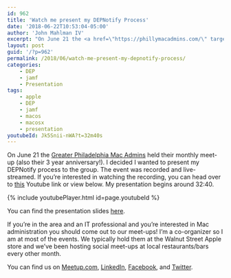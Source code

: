 ```yaml
---
id: 962
title: 'Watch me present my DEPNotify Process'
date: '2018-06-22T10:53:04-05:00'
author: 'John Mahlman IV'
excerpt: "On June 21 the <a href=\"https://phillymacadmins.com/\" target=\"_blank\" rel=\"noopener\">Greater Philadelphia Mac Admins</a> held their monthly meet-up (also their 3 year anniversary!).\_ I decided I wanted to present my DEPNotify process to the group.\_ The event was recorded and live-streamed.\_ If you're interested in watching the recording, you can head over to <a href=\"https://youtu.be/Jk5Snii-nWA?t=32m40s\" target=\"_blank\" rel=\"noopener\">this</a> Youtube link..."
layout: post
guid: '/?p=962'
permalink: /2018/06/watch-me-present-my-depnotify-process/
categories:
    - DEP
    - jamf
    - Presentation
tags:
    - apple
    - DEP
    - jamf
    - macos
    - macosx
    - presentation
youtubeId: Jk5Snii-nWA?t=32m40s
---
```


On June 21 the [Greater Philadelphia Mac Admins](https://phillymacadmins.com/) held their monthly meet-up (also their 3 year anniversary!). I decided I wanted to present my DEPNotify process to the group. The event was recorded and live-streamed. If you’re interested in watching the recording, you can head over to [this](https://youtu.be/Jk5Snii-nWA?t=32m40s) Youtube link or view below. My presentation begins around 32:40.

{% include youtubePlayer.html id=page.youtubeId %}

You can find the presentation slides [here](/assets/uploads/2018/06/DEPNotify-Presentation.pdf).

If you’re in the area and an IT professional and you’re interested in Mac administration you should come out to our meet-ups! I’m a co-organizer so I am at most of the events. We typically hold them at the Walnut Street Apple store and we’ve been hosting social meet-ups at local restaurants/bars every other month.

You can find us on [Meetup.com](https://www.meetup.com/Greater-Philadelphia-Area-Mac-Admins/), [LinkedIn](https://www.linkedin.com/groups/6966737), [Facebook](https://www.facebook.com/phillymacadmins/), and [Twitter](https://twitter.com/phillymacadmns).
